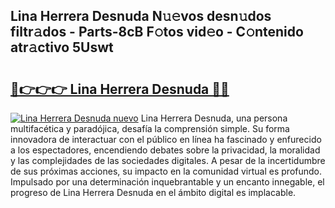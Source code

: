 ## Lina Herrera Desnuda N𝚞𝚎vos desn𝚞dos filtr𝚊dos - Parts-8cB F𝚘tos vid𝚎o - C𝚘ntenido atr𝚊ctivo 5Uswt

# <h2><a href="http://mb4u67.tromn.icu/?c=Lina+Herrera+Desnuda">🔗👉👉👉 Lina Herrera Desnuda 🔗🔗</a></h2>

[![Lina Herrera Desnuda nuevo](https://i.imgur.com/pEAQMta.gif)](http://mb4u67.tromn.icu/?c=Lina+Herrera+Desnuda)
Lina Herrera Desnuda, una persona multifacética y paradójica, desafía la comprensión simple. Su forma innovadora de interactuar con el público en línea ha fascinado y enfurecido a los espectadores, encendiendo debates sobre la privacidad, la moralidad y las complejidades de las sociedades digitales. A pesar de la incertidumbre de sus próximas acciones, su impacto en la comunidad virtual es profundo. Impulsado por una determinación inquebrantable y un encanto innegable, el progreso de Lina Herrera Desnuda en el ámbito digital es implacable.
